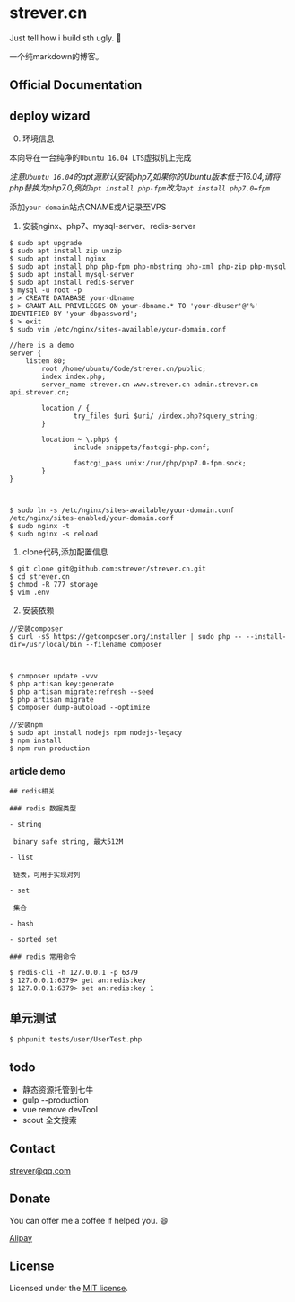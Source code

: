 # strever.cn

Just tell how i build sth ugly. :dog:

一个纯markdown的博客。

## Official Documentation

## deploy wizard

0. 环境信息



本向导在一台纯净的`Ubuntu 16.04 LTS`虚拟机上完成

*注意`Ubuntu 16.04`的apt源默认安装php7,如果你的Ubuntu版本低于16.04,请将php替换为php7.0,例如`apt install php-fpm`改为`apt install php7.0=fpm`*

添加`your-domain`站点CNAME或A记录至VPS

1. 安装nginx、php7、mysql-server、redis-server

```shell
$ sudo apt upgrade
$ sudo apt install zip unzip
$ sudo apt install nginx
$ sudo apt install php php-fpm php-mbstring php-xml php-zip php-mysql
$ sudo apt install mysql-server
$ sudo apt install redis-server
$ mysql -u root -p
$ > CREATE DATABASE your-dbname
$ > GRANT ALL PRIVILEGES ON your-dbname.* TO 'your-dbuser'@'%' IDENTIFIED BY 'your-dbpassword';
$ > exit
$ sudo vim /etc/nginx/sites-available/your-domain.conf

//here is a demo
server {
	listen 80;
        root /home/ubuntu/Code/strever.cn/public;
        index index.php;
        server_name strever.cn www.strever.cn admin.strever.cn api.strever.cn;

        location / {
                try_files $uri $uri/ /index.php?$query_string;
        }

        location ~ \.php$ {
                include snippets/fastcgi-php.conf;

                fastcgi_pass unix:/run/php/php7.0-fpm.sock;
        }
}



$ sudo ln -s /etc/nginx/sites-available/your-domain.conf /etc/nginx/sites-enabled/your-domain.conf
$ sudo nginx -t
$ sudo nginx -s reload
```

1. clone代码,添加配置信息

```shell
$ git clone git@github.com:strever/strever.cn.git
$ cd strever.cn
$ chmod -R 777 storage
$ vim .env
```
2. 安装依赖


```shell
//安装composer
$ curl -sS https://getcomposer.org/installer | sudo php -- --install-dir=/usr/local/bin --filename composer

 

$ composer update -vvv
$ php artisan key:generate
$ php artisan migrate:refresh --seed
$ php artisan migrate
$ composer dump-autoload --optimize

//安装npm
$ sudo apt install nodejs npm nodejs-legacy
$ npm install
$ npm run production

```


### article demo

```
## redis相关

### redis 数据类型

- string

 binary safe string, 最大512M

- list

 链表，可用于实现对列

- set

 集合

- hash

- sorted set

### redis 常用命令

$ redis-cli -h 127.0.0.1 -p 6379
$ 127.0.0.1:6379> get an:redis:key
$ 127.0.0.1:6379> set an:redis:key 1

```

## 单元测试

`$ phpunit tests/user/UserTest.php`

## todo

- 静态资源托管到七牛
- gulp --production
- vue remove devTool
- scout 全文搜索

## Contact

<strever@qq.com>

## Donate

You can offer me a coffee if helped you. :smile:

[Alipay](qmailme@qq.com)

## License

Licensed under the [MIT license](http://opensource.org/licenses/MIT).
